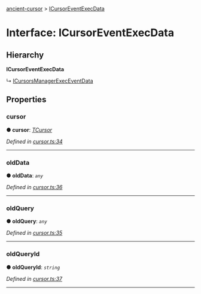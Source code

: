 [ancient-cursor](../README.md) > [ICursorEventExecData](../interfaces/icursoreventexecdata.md)



# Interface: ICursorEventExecData

## Hierarchy

**ICursorEventExecData**

↳  [ICursorsManagerExecEventData](icursorsmanagerexeceventdata.md)









## Properties
<a id="cursor"></a>

###  cursor

**●  cursor**:  *[TCursor](../#tcursor)* 

*Defined in [cursor.ts:34](https://github.com/AncientSouls/Cursor/blob/084d940/src/lib/cursor.ts#L34)*





___

<a id="olddata"></a>

###  oldData

**●  oldData**:  *`any`* 

*Defined in [cursor.ts:36](https://github.com/AncientSouls/Cursor/blob/084d940/src/lib/cursor.ts#L36)*





___

<a id="oldquery"></a>

###  oldQuery

**●  oldQuery**:  *`any`* 

*Defined in [cursor.ts:35](https://github.com/AncientSouls/Cursor/blob/084d940/src/lib/cursor.ts#L35)*





___

<a id="oldqueryid"></a>

###  oldQueryId

**●  oldQueryId**:  *`string`* 

*Defined in [cursor.ts:37](https://github.com/AncientSouls/Cursor/blob/084d940/src/lib/cursor.ts#L37)*





___


